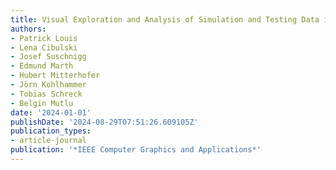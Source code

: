 ```yaml
---
title: Visual Exploration and Analysis of Simulation and Testing Data in Motor Engineering
authors:
- Patrick Louis
- Lena Cibulski
- Josef Suschnigg
- Edmund Marth
- Hubert Mitterhofer
- Jörn Kohlhammer
- Tobias Schreck
- Belgin Mutlu
date: '2024-01-01'
publishDate: '2024-08-29T07:51:26.609105Z'
publication_types:
- article-journal
publication: '*IEEE Computer Graphics and Applications*'
---
```

